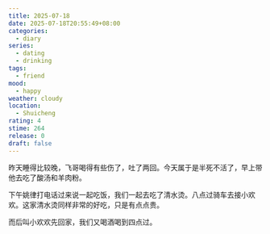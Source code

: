```yaml
---
title: 2025-07-18
date: 2025-07-18T20:55:49+08:00
categories:
  - diary
series:
  - dating
  - drinking
tags:
  - friend
mood:
  - happy
weather: cloudy
location:
  - Shuicheng
rating: 4
stime: 264
release: 0
draft: false
---
```

昨天睡得比较晚，飞哥喝得有些伤了，吐了两回。今天属于是半死不活了，早上带他去吃了酸汤和羊肉粉。

下午姚律打电话过来说一起吃饭，我们一起去吃了清水烫。八点过骑车去接小欢欢。这家清水烫同样非常的好吃，只是有点点贵。

而后叫小欢欢先回家，我们又喝酒喝到四点过。
